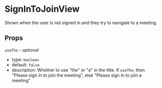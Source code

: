 # SignInToJoinView

Shown when the user is not signed in and they try to navigate to a meeting.

## Props

`useThe` - _optional_

- type: `boolean`
- default: `false`
- description: Whether to use "the" or "a" in the title. If `useThe`, then "Please sign in to join the meeting", else "Please sign in to join a meeting"
